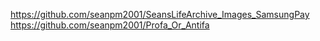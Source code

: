 https://github.com/seanpm2001/SeansLifeArchive_Images_SamsungPay
https://github.com/seanpm2001/Profa_Or_Antifa
